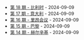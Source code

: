 * [第 18 期 - 比利时](https://lifei.life/posts/18-比利时) - 2024-09-09
* [第 17 期 - 意大利](https://lifei.life/posts/17-意大利) - 2024-09-09
* [第 16 期 - 里昂会议](https://lifei.life/posts/16-里昂会议) - 2024-09-09
* [第 15 期 - 巴黎](https://lifei.life/posts/15-巴黎) - 2024-09-09
* [第 14 期 - 赫尔辛基](https://lifei.life/posts/14-赫尔辛基) - 2024-09-09
